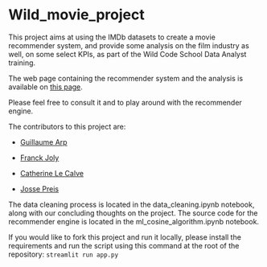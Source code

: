 # Wild_movie_project

This project aims at using the IMDb datasets to create a movie recommender system, and provide some analysis on the film industry as well, on some select KPIs, as part of the Wild Code School Data Analyst training.

The web page containing the recommender system and the analysis is available on [this page](https://wild-movie-112021.herokuapp.com/).

Please feel free to consult it and to play around with the recommender engine.

The contributors to this project are:

- [Guillaume Arp](https://github.com/GuillaumeArp)

- [Franck Joly](https://github.com/JOLYfranck)

- [Catherine Le Calve](https://github.com/CathieLC)

- [Josse Preis](https://github.com/jossepreis)

The data cleaning process is located in the data_cleaning.ipynb notebook, along with our concluding thoughts on the project. The source code for the recommender engine is located in the ml_cosine_algorithm.ipynb notebook.

If you would like to fork this project and run it locally, please install the requirements and run the script using this command at the root of the repository:
`streamlit run app.py`

